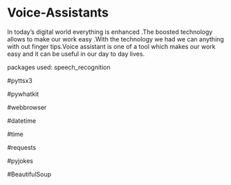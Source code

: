 # Voice-Assistants
In today’s digital world everything is enhanced .The boosted technology allows to make our work easy .With the technology we had we can anything with out finger tips.Voice assistant is one of a tool which makes our work easy and it can be useful in our day to day lives.

packages used:
speech_recognition

#pyttsx3

#pywhatkit

#webbrowser

#datetime

#time

#requests

#pyjokes

#BeautifulSoup
